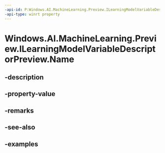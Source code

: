 ```yaml
---
-api-id: P:Windows.AI.MachineLearning.Preview.ILearningModelVariableDescriptorPreview.Name
-api-type: winrt property
---
```


<!-- Property syntax.
public string Name { get; }
-->

# Windows.AI.MachineLearning.Preview.ILearningModelVariableDescriptorPreview.Name

## -description

## -property-value

## -remarks

## -see-also

## -examples

